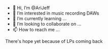 - 👋 Hi, I’m @AriJeff
- 👀 I’m interested in music recording DAWs
- 🌱 I’m currently learning ...
- 💞️ I’m looking to collaborate on ...
- 📫 How to reach me ...

<!---
AriJeff/AriJeff is a ✨ special ✨ repository because its `README.md` (this file) appears on your GitHub profile.
You can click the Preview link to take a look at your changes.
--->

There's hope yet because of LPs coming back
